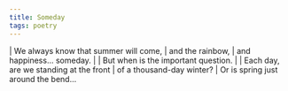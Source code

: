 ```yaml
---
title: Someday
tags: poetry
---
```


| We always know that summer will come,
| and the rainbow,
| and happiness... someday.
|
| But when is the important question.
|
| Each day, are we standing at the front
| of a thousand-day winter?
| Or is spring just around the bend...
